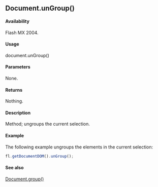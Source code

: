 ## Document.unGroup()

#### Availability

Flash MX 2004.

#### Usage

document.unGroup()

#### Parameters

None.

#### Returns

Nothing.

#### Description

Method; ungroups the current selection.

#### Example

The following example ungroups the elements in the current selection:

```javascript
fl.getDocumentDOM().unGroup();
```

#### See also

[Document.group()](../Document_object/Document90.md)
